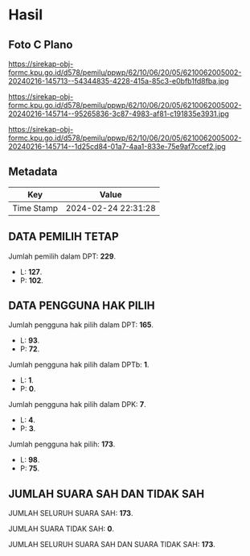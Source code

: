 # Hasil

## Foto C Plano

https://sirekap-obj-formc.kpu.go.id/d578/pemilu/ppwp/62/10/06/20/05/6210062005002-20240216-145713--54344835-4228-415a-85c3-e0bfb1fd8fba.jpg

https://sirekap-obj-formc.kpu.go.id/d578/pemilu/ppwp/62/10/06/20/05/6210062005002-20240216-145714--95265836-3c87-4983-af81-c191835e3931.jpg

https://sirekap-obj-formc.kpu.go.id/d578/pemilu/ppwp/62/10/06/20/05/6210062005002-20240216-145714--1d25cd84-01a7-4aa1-833e-75e9af7ccef2.jpg


## Metadata

| Key        | Value               |
| ---------- | ------------------- |
| Time Stamp | 2024-02-24 22:31:28 |


## DATA PEMILIH TETAP

Jumlah pemilih dalam DPT: **229**.
 * L: **127**.
 * P: **102**.

## DATA PENGGUNA HAK PILIH

Jumlah pengguna hak pilih dalam DPT: **165**.
 * L: **93**.
 * P: **72**.

Jumlah pengguna hak pilih dalam DPTb: **1**.
 * L: **1**.
 * P: **0**.

Jumlah pengguna hak pilih dalam DPK: **7**.
 * L: **4**.
 * P: **3**.

Jumlah pengguna hak pilih: **173**.
 * L: **98**.
 * P: **75**.

## JUMLAH SUARA SAH DAN TIDAK SAH

JUMLAH SELURUH SUARA SAH: **173**.

JUMLAH SUARA TIDAK SAH: **0**.

JUMLAH SELURUH SUARA SAH DAN SUARA TIDAK SAH: **173**.


